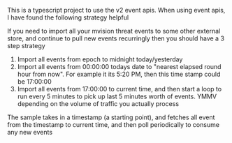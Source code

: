 This is a typescript project to use the v2 event apis. When using event apis, I have found the following strategy helpful

If you need to import all your mvision threat events to some other external store, and continue to pull new events recurringly then you should have a 3 step strategy

1. Import all events from epoch to midnight today/yesterday
2. Import all events from 00:00:00 todays date to "nearest elapsed round hour from now". For example it its 5:20 PM, then this time stamp could be 17:00:00
3. Import all events from 17:00:00 to current time, and then start a loop to run every 5 minutes to pick up last 5 minutes worth of events. YMMV depending on the volume of traffic you actually process

The sample takes in a timestamp (a starting point), and fetches all event from the timestamp to current time, and then poll periodically to consume any new events 
